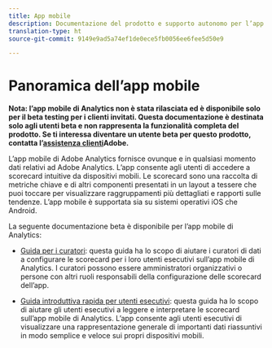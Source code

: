 ```yaml
---
title: App mobile
description: Documentazione del prodotto e supporto autonomo per l’app mobile di Adobe Analytics
translation-type: ht
source-git-commit: 9149e9ad5a74ef1de0ece5fb0056ee6fee5d50e9

---
```



# Panoramica dell’app mobile

**Nota: l’app mobile di Analytics non è stata rilasciata ed è disponibile solo per il beta testing per i clienti invitati. Questa documentazione è destinata solo agli utenti beta e non rappresenta la funzionalità completa del prodotto. Se ti interessa diventare un utente beta per questo prodotto, contatta l’[assistenza clienti](https://helpx.adobe.com/it/contact/enterprise-support.ec.html)Adobe.**

L’app mobile di Adobe Analytics fornisce ovunque e in qualsiasi momento dati relativi ad Adobe Analytics.  L’app consente agli utenti di accedere a scorecard intuitive da dispositivi mobili. Le scorecard sono una raccolta di metriche chiave e di altri componenti presentati in un layout a tessere che puoi toccare per visualizzare raggruppamenti più dettagliati e rapporti sulle tendenze. L’app mobile è supportata sia su sistemi operativi iOS che Android.

La seguente documentazione beta è disponibile per l’app mobile di Analytics:

* [Guida per i curatori](https://docs.adobe.com/content/help/it-IT/analytics/analyze/mobapp/curator.html): questa guida ha lo scopo di aiutare i curatori di dati a configurare le scorecard per i loro utenti esecutivi sull’app mobile di Analytics. I curatori possono essere amministratori organizzativi o persone con altri ruoli responsabili della configurazione delle scorecard dell’app.

* [Guida introduttiva rapida per utenti esecutivi](https://docs.adobe.com/content/help/it-IT/analytics/analyze/mobapp/executive.html): questa guida ha lo scopo di aiutare gli utenti esecutivi a leggere e interpretare le scorecard sull’app mobile di Analytics. L’app consente agli utenti esecutivi di visualizzare una rappresentazione generale di importanti dati riassuntivi in modo semplice e veloce sui propri dispositivi mobili.
